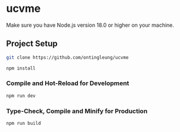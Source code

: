 # ucvme

Make sure you have Node.js version 18.0 or higher on your machine.

## Project Setup

```sh
git clone https://github.com/ontingleung/ucvme
```

```sh
npm install
```

### Compile and Hot-Reload for Development

```sh
npm run dev
```

### Type-Check, Compile and Minify for Production

```sh
npm run build
```
